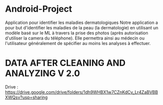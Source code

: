 # Android-Project
Application pour identifier les maladies dermatologiques
Notre application a pour but d'identifier les maladies de la
peau (la dermatologie) en utilisant un modèle basé sur le ML à
travers la prise des photos (après autorisation d'utiliser la
camera du téléphone). Elle permettra ainsi au médecin ou
l'utilisateur généralement de spécifier au moins les analyses
à effectuer.
# DATA AFTER CLEANING AND ANALYZING V 2.0
Drive : https://drive.google.com/drive/folders/1dh9WHBX1w7CZnKdCv_Lr4ZaBVBBXWQsv?usp=sharing 

